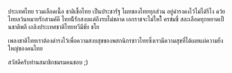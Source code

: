 ประเทศไทย รวมเลือดเนื้อ ชาติเขื้อไทย
เป็นประชารัฐ ไผทของไทยทุกส่วน
อยู่ดำรงคงไว้ไม่ได้รึไง ดว้ยไทยลว้นหมายรักสามคัคี ไทยน้ีรักสงบแต่ถึงรบไม่ขลาด เอกราชจะไม่ใหใ้ ครข่มขี่
สละเลือดทุกหยาดเป็ นชาติพลี
เถลิงประเทศชาติไทยทวีมีชัย ชโย

เพลงชาติไทยเราต้องดำรงไว้เพื่อความสงบสุขของพสกนิกรชาวไทยซึ่งเรามีความสุขที่ได้เผยแผ่ความยิ่งใหญ่ของคนไทย

สวัสดีครับท่านสมาชิกชมรมคนชอบ ;)